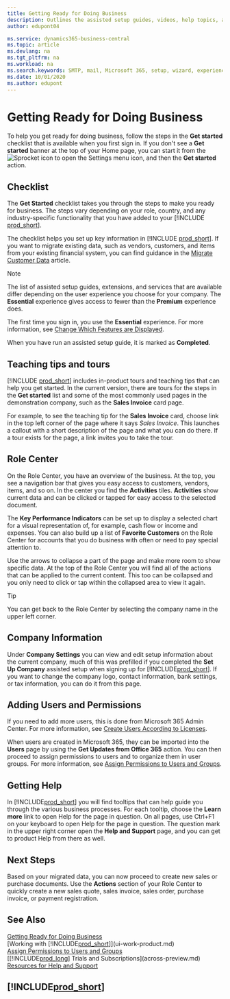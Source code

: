 ```yaml
---
title: Getting Ready for Doing Business
description: Outlines the assisted setup guides, videos, help topics, and pages and pages to use to get ready for doing business in Business Central.
author: edupont04

ms.service: dynamics365-business-central
ms.topic: article
ms.devlang: na
ms.tgt_pltfrm: na
ms.workload: na
ms.search.keywords: SMTP, mail, Microsoft 365, setup, wizard, experience
ms.date: 10/01/2020
ms.author: edupont
---
```

# Getting Ready for Doing Business

To help you get ready for doing business, follow the steps in the **Get started** checklist that is available when you first sign in. If you don't see a **Get started** banner at the top of your Home page, you can start it from the ![Sprocket icon to open the Settings menu](media/ui-experience/settings_icon_small.png) icon, and then the **Get started** action.<!--VERIFY-->  

<!--Alternatively, to open the list of assisted setup guides for any role, choose the ![Lightbulb that opens the Tell Me feature](media/ui-search/search_small.png "Tell me what you want to do") icon, enter **Setup**, and then choose the related link.VERIFY-->  

## Checklist

The **Get Started** checklist takes you through the steps to make you ready for business. The steps vary depending on your role, country, and any industry-specific functionality that you have added to your [!INCLUDE [prod_short](includes/prod_short.md)].  

The checklist helps you set up key information in [!INCLUDE [prod_short](includes/prod_short.md)]. If you want to migrate existing data, such as vendors, customers, and items from your existing financial system, you can find guidance in the [Migrate Customer Data](admin-migrate-customer-data.md) article.

<!--If an area is not covered by an assisted setup, choose the ![Sprocket icon to open the Settings menu](media/ui-experience/settings_icon_small.png) icon, and then the **Advanced Settings** action. In **Advanced Settings**, the **Manual Setup** section provides access to setup pages where you can fill in setup fields for all areas manually. For more information, see also [Setting Up [!INCLUDE[prod_short](includes/prod_short.md)]](setup.md).-->

> [!NOTE]  
> The list of assisted setup guides, extensions, and services that are available differ depending on the user experience you choose for your company. The **Essential** experience gives access to fewer than the **Premium** experience does.
>
> The first time you sign in, you use the **Essential** experience. For more information, see [Change Which Features are Displayed](ui-experiences.md).

When you have run an assisted setup guide, it is marked as **Completed**. <!--VERIFY-->  

## Teaching tips and tours

[!INCLUDE [prod_short](includes/prod_short.md)] includes in-product tours and teaching tips that can help you get started. In the current version, there are tours for the steps in the **Get started** list and some of the most commonly used pages in the demonstration company, such as the **Sales Invoice** card page.  

For example, to see the teaching tip for the **Sales Invoice** card, choose link in the top left corner of the page where it says *Sales Invoice*. This launches a callout with a short description of the page and what you can do there. If a tour exists for the page, a link invites you to take the tour.

## Role Center

On the Role Center, you have an overview of the business. At the top, you see a navigation bar that gives you easy access to customers, vendors, items, and so on. In the center you find the **Activities** tiles. **Activities** show current data and can be clicked or tapped for easy access to the selected document.

The **Key Performance Indicators** can be set up to display a selected chart for a visual representation of, for example, cash flow or income and expenses. You can also build up a list of **Favorite Customers** on the Role Center for accounts that you do business with often or need to pay special attention to.

Use the arrows to collapse a part of the page and make more room to show specific data. At the top of the Role Center you will find all of the actions that can be applied to the current content. This too can be collapsed and you only need to click or tap within the collapsed area to view it again.

> [!TIP]  
> You can get back to the Role Center by selecting the company name in the upper left corner.

## Company Information

Under **Company Settings** you can view and edit setup information about the current company, much of this was prefilled if you completed the **Set Up Company** assisted setup when signing up for [!INCLUDE[prod_short](includes/prod_short.md)]. If you want to change the company logo, contact information, bank settings, or tax information, you can do it from this page.  

## Adding Users and Permissions

If you need to add more users, this is done from Microsoft 365 Admin Center. For more information, see [Create Users According to Licenses](ui-how-users-permissions.md).

When users are created in Microsoft 365, they can be imported into the **Users** page by using the **Get Updates from Office 365** action. You can then proceed to assign permissions to users and to organize them in user groups. For more information, see [Assign Permissions to Users and Groups](ui-define-granular-permissions.md).  

## Getting Help

In [!INCLUDE[prod_short](includes/prod_short.md)] you will find tooltips that can help guide you through the various business processes. For each tooltip, choose the **Learn more** link to open Help for the page in question. On all pages, use Ctrl+F1 on your keyboard to open Help for the page in question. The question mark in the upper right corner open the **Help and Support** page, and you can get to product Help from there as well.

## Next Steps

Based on your migrated data, you can now proceed to create new sales or purchase documents. Use the **Actions** section of your Role Center to quickly create a new sales quote, sales invoice, sales order, purchase invoice, or payment registration.

## See Also

[Getting Ready for Doing Business](ui-get-ready-business.md)  
[Working with [!INCLUDE[prod_short](includes/prod_short.md)]](ui-work-product.md)  
[Assign Permissions to Users and Groups](ui-define-granular-permissions.md)  
[[!INCLUDE[prod_long](includes/prod_long.md)] Trials and Subscriptions](across-preview.md)  
[Resources for Help and Support](product-help-and-support.md)  

## [!INCLUDE[prod_short](includes/free_trial_md.md)]  
